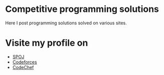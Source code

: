 # Competitive programming solutions
Here I post programming solutions solved on various sites. 

# Visite my profile on 

- [SPOJ](http://www.spoj.com/users/buggyrango/)
- [Codeforces](http://codeforces.com/profile/buggyrango)
- [CodeChef](https://www.codechef.com/users/buggyrango)
